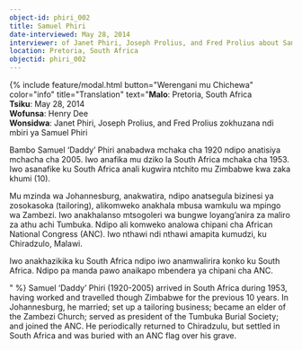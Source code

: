```yaml
---
object-id: phiri_002
title: Samuel Phiri
date-interviewed: May 28, 2014
interviewer: of Janet Phiri, Joseph Prolius, and Fred Prolius about Samuel Phiri by Henry Dee 
location: Pretoria, South Africa
objectid: phiri_002
---
```

{% include feature/modal.html button="Werengani mu Chichewa" color="info" title="Translation" text="**Malo**: Pretoria, South Africa<br>
**Tsiku**: May 28, 2014<br>
**Wofunsa**: Henry Dee<br>
**Wonsidwa**: Janet Phiri, Joseph Prolius, and Fred Prolius zokhuzana ndi mbiri ya Samuel Phiri<br>
<p>Bambo Samuel ‘Daddy’ Phiri  anabadwa mchaka cha 1920 ndipo anatisiya mchacha cha 2005. Iwo anafika mu dziko la South Africa mchaka cha 1953. Iwo asanafike ku South Africa anali kugwira ntchito mu Zimbabwe kwa zaka khumi (10).</p>
<p>Mu mzinda wa Johannesburg, anakwatira, ndipo anatsegula bizinesi ya zosokasoka (tailoring), alikomweko anakhala mbusa wamkulu wa mpingo wa Zambezi. Iwo anakhalanso mtsogoleri wa bungwe loyang’anira za maliro za athu achi Tumbuka. Ndipo ali komweko analowa chipani cha African National Congress (ANC). Iwo nthawi ndi nthawi amapita kumudzi, ku Chiradzulo, Malawi.</p>
<p>Iwo anakhazikika ku South Africa ndipo iwo anamwalirira konko ku South Africa. Ndipo pa manda pawo anaikapo mbendera ya chipani cha ANC.</p>" %}
Samuel ‘Daddy’ Phiri (1920-2005) arrived in South Africa during 1953, having worked and travelled though Zimbabwe for the previous 10 years. In Johannesburg, he married; set up a tailoring business; became an elder of the Zambezi Church; served as president of the Tumbuka Burial Society; and joined the ANC. He periodically returned to Chiradzulu, but settled in South Africa and was buried with an ANC flag over his grave.

